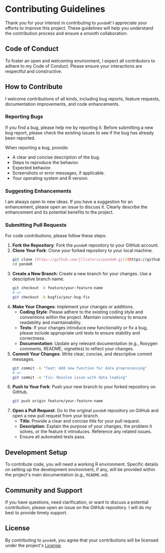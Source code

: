 # Contributing Guidelines

Thank you for your interest in contributing to `pondeR`! I appreciate your efforts to improve this project. These guidelines will help you understand the contribution process and ensure a smooth collaboration.

## Code of Conduct

To foster an open and welcoming environment, I expect all contributors to adhere to my Code of Conduct. Please ensure your interactions are respectful and constructive.

## How to Contribute

I welcome contributions of all kinds, including bug reports, feature requests, documentation improvements, and code enhancements.

### Reporting Bugs

If you find a bug, please help me by reporting it. Before submitting a new bug report, please check the existing issues to see if the bug has already been reported.

When reporting a bug, provide:
* A clear and concise description of the bug.
* Steps to reproduce the behavior.
* Expected behavior.
* Screenshots or error messages, if applicable.
* Your operating system and R version.

### Suggesting Enhancements

I am always open to new ideas. If you have a suggestion for an enhancement, please open an issue to discuss it. Clearly describe the enhancement and its potential benefits to the project.

### Submitting Pull Requests

For code contributions, please follow these steps:

1.  **Fork the Repository**: Fork the `pondeR` repository to your GitHub account.
2.  **Clone Your Fork**: Clone your forked repository to your local machine.
    ```bash
    git clone [https://github.com/jllcalorio/pondeR.git](https://github.com/jllcalorio/pondeR.git)
    cd pondeR
    ```
3.  **Create a New Branch**: Create a new branch for your changes. Use a descriptive branch name.
    ```bash
    git checkout -b feature/your-feature-name
    # or
    git checkout -b bugfix/your-bug-fix
    ```
4.  **Make Your Changes**: Implement your changes or additions.
    * **Coding Style**: Please adhere to the existing coding style and conventions within the project. Maintain consistency to ensure readability and maintainability.
    * **Tests**: If your changes introduce new functionality or fix a bug, please include appropriate unit tests to ensure stability and correctness.
    * **Documentation**: Update any relevant documentation (e.g., Roxygen comments, README, vignettes) to reflect your changes.
5.  **Commit Your Changes**: Write clear, concise, and descriptive commit messages.
    ```bash
    git commit -m "feat: Add new function for data preprocessing"
    # or
    git commit -m "fix: Resolve issue with data loading"
    ```
6.  **Push to Your Fork**: Push your new branch to your forked repository on GitHub.
    ```bash
    git push origin feature/your-feature-name
    ```
7.  **Open a Pull Request**: Go to the original `pondeR` repository on GitHub and open a new pull request from your branch.
    * **Title**: Provide a clear and concise title for your pull request.
    * **Description**: Explain the purpose of your changes, the problem it solves, or the feature it introduces. Reference any related issues.
    * Ensure all automated tests pass.

## Development Setup

To contribute code, you will need a working R environment. Specific details on setting up the development environment, if any, will be provided within the project's main documentation (e.g., `README.md`).

## Community and Support

If you have questions, need clarification, or want to discuss a potential contribution, please open an issue on the GitHub repository. I will do my best to provide timely support.

## License

By contributing to `pondeR`, you agree that your contributions will be licensed under the project's [License](https://github.com/jllcalorio/pondeR/blob/main/LICENSE).
